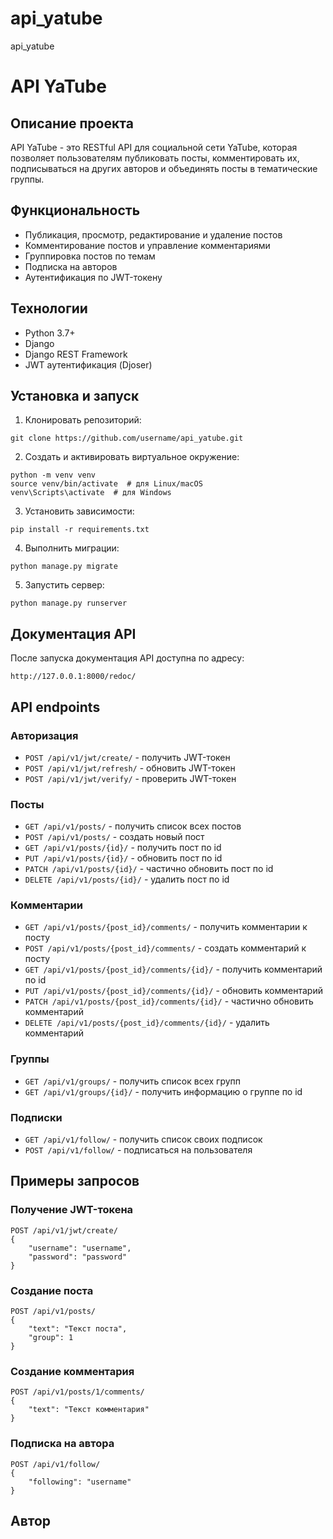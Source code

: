 # api_yatube
api_yatube
# API YaTube

## Описание проекта

API YaTube - это RESTful API для социальной сети YaTube, которая позволяет пользователям публиковать посты, комментировать их, подписываться на других авторов и объединять посты в тематические группы.

## Функциональность

- Публикация, просмотр, редактирование и удаление постов
- Комментирование постов и управление комментариями
- Группировка постов по темам
- Подписка на авторов
- Аутентификация по JWT-токену

## Технологии

- Python 3.7+
- Django
- Django REST Framework
- JWT аутентификация (Djoser)

## Установка и запуск

1. Клонировать репозиторий:
```
git clone https://github.com/username/api_yatube.git
```

2. Создать и активировать виртуальное окружение:
```
python -m venv venv
source venv/bin/activate  # для Linux/macOS
venv\Scripts\activate  # для Windows
```

3. Установить зависимости:
```
pip install -r requirements.txt
```

4. Выполнить миграции:
```
python manage.py migrate
```

5. Запустить сервер:
```
python manage.py runserver
```

## Документация API

После запуска документация API доступна по адресу:
```
http://127.0.0.1:8000/redoc/
```

## API endpoints

### Авторизация

- `POST /api/v1/jwt/create/` - получить JWT-токен
- `POST /api/v1/jwt/refresh/` - обновить JWT-токен
- `POST /api/v1/jwt/verify/` - проверить JWT-токен

### Посты

- `GET /api/v1/posts/` - получить список всех постов
- `POST /api/v1/posts/` - создать новый пост
- `GET /api/v1/posts/{id}/` - получить пост по id
- `PUT /api/v1/posts/{id}/` - обновить пост по id
- `PATCH /api/v1/posts/{id}/` - частично обновить пост по id
- `DELETE /api/v1/posts/{id}/` - удалить пост по id

### Комментарии

- `GET /api/v1/posts/{post_id}/comments/` - получить комментарии к посту
- `POST /api/v1/posts/{post_id}/comments/` - создать комментарий к посту
- `GET /api/v1/posts/{post_id}/comments/{id}/` - получить комментарий по id
- `PUT /api/v1/posts/{post_id}/comments/{id}/` - обновить комментарий
- `PATCH /api/v1/posts/{post_id}/comments/{id}/` - частично обновить комментарий
- `DELETE /api/v1/posts/{post_id}/comments/{id}/` - удалить комментарий

### Группы

- `GET /api/v1/groups/` - получить список всех групп
- `GET /api/v1/groups/{id}/` - получить информацию о группе по id

### Подписки

- `GET /api/v1/follow/` - получить список своих подписок
- `POST /api/v1/follow/` - подписаться на пользователя

## Примеры запросов

### Получение JWT-токена

```
POST /api/v1/jwt/create/
{
    "username": "username",
    "password": "password"
}
```

### Создание поста

```
POST /api/v1/posts/
{
    "text": "Текст поста",
    "group": 1
}
```

### Создание комментария

```
POST /api/v1/posts/1/comments/
{
    "text": "Текст комментария"
}
```

### Подписка на автора

```
POST /api/v1/follow/
{
    "following": "username"
}
```

## Автор

